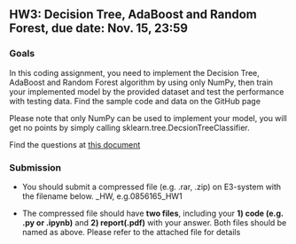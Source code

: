 ## HW3: Decision Tree, AdaBoost and Random Forest, due date: Nov. 15, 23:59

### Goals

In this coding assignment, you need to implement the Decision Tree, AdaBoost and Random Forest algorithm by using only NumPy, then train your implemented model by the provided dataset and test the performance with testing data. Find the sample code and data on the GitHub page

Please note that only NumPy can be used to implement your model, you will get no points by simply calling sklearn.tree.DecsionTreeClassifier. 

Find the questions at [this document](https://docs.google.com/document/d/1ODV5FtIIn6fXjExL6cF8UOsQ-ctu53jObOAjrcSmqfw/edit?usp=sharing)

### Submission
- You should submit a compressed file (e.g. .rar, .zip) on E3-system with the filename below.
<STUDENT-ID>_HW<NUMBER>, e.g.0856165_HW1

- The compressed file should have **two files**, including your **1) code (e.g. .py or .ipynb)** and **2) report(.pdf)** with your answer. Both files should be named as above. Please refer to the attached file for details




